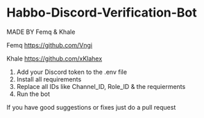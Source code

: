 # Habbo-Discord-Verification-Bot


MADE BY Femq & Khale

Femq  https://github.com/Vngi

Khale https://github.com/xKlahex

1. Add your Discord token to the .env file
2. Install all requirements
3. Replace all IDs like Channel_ID, Role_ID & the requierments
4. Run the bot


If you have good suggestions or fixes just do a pull request

